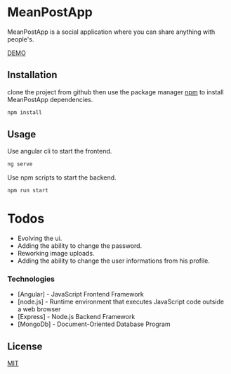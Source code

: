 # MeanPostApp

MeanPostApp is a social application where you can share anything with people's.
 
[DEMO](https://meanpostapp.mathieulussier.ca/)

## Installation

clone the project from github then use the package manager [npm](https://www.npmjs.com/) to install MeanPostApp dependencies.

```bash
npm install
```

## Usage

Use angular cli to start the frontend.

```bash
ng serve
```

Use npm scripts to start the backend.

```bash
npm run start
```

# Todos

  - Evolving the ui.
  - Adding the ability to change the password.
  - Reworking image uploads.
  - Adding the ability to change the user informations from his profile.

### Technologies

* [Angular] - JavaScript Frontend Framework 
* [node.js] - Runtime environment that executes JavaScript code outside a web browser
* [Express] - Node.js Backend Framework
* [MongoDb] - Document-Oriented Database Program

## License
[MIT](https://choosealicense.com/licenses/mit/)

